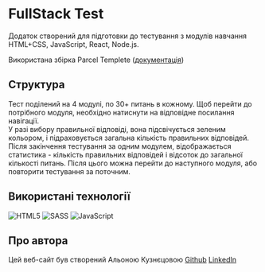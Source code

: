 # FullStack Test

Додаток створений для підготовки до тестування з модулів навчання HTML+CSS, JavaScript, React, Node.js. 

Використана збірка Parcel Templete ([документація](https://parceljs.org/))

## Структура

Тест поділений на 4 модулі, по 30+ питань в кожному. Щоб перейти до потрібного модуля, необхідно натиснути на відповідне посилання навігації.  
У разі вибору правильної відповіді, вона підсвічується зеленим кольором, і підраховується загальна кількість правильних відповідей. 
Після закінчення тестування за одним модулем, відображається статистика - кількість правильних відповідей і відсоток до загальної кількості питань. 
Після цього можна перейти до наступного модуля, або повторити тестування за поточним.

## Використані технології

  ![HTML5](https://img.shields.io/badge/html5-%23E34F26.svg?style=for-the-badge&logo=html5&logoColor=white)
  ![SASS](https://img.shields.io/badge/SASS-hotpink.svg?style=for-the-badge&logo=SASS&logoColor=white)
  ![JavaScript](https://img.shields.io/badge/javascript-%23323330.svg?style=for-the-badge&logo=javascript&logoColor=%23F7DF1E)

## Про автора
Цей веб-сайт був створений Альоною Кузнєцовою
[Github](https://github.com/acvetochka)
[LinkedIn](https://www.linkedin.com/in/alona-kuznietsova/)
